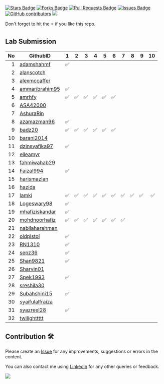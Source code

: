 <a href="https://github.com/drshahizan/learn-php/stargazers"><img src="https://img.shields.io/github/stars/drshahizan/learn-php" alt="Stars Badge"/></a>
<a href="https://github.com/drshahizan/learn-php/network/members"><img src="https://img.shields.io/github/forks/drshahizan/learn-php" alt="Forks Badge"/></a>
<a href="https://github.com/drshahizan/learn-php/pulls"><img src="https://img.shields.io/github/issues-pr/drshahizan/learn-php" alt="Pull Requests Badge"/></a>
<a href="https://github.com/drshahizan/learn-php/issues"><img src="https://img.shields.io/github/issues/drshahizan/learn-php" alt="Issues Badge"/></a>
<a href="https://github.com/drshahizan/learn-php/graphs/contributors"><img alt="GitHub contributors" src="https://img.shields.io/github/contributors/drshahizan/learn-php?color=2b9348"></a>
![](https://visitor-badge.glitch.me/badge?page_id=drshahizan/learn-php)

Don't forget to hit the :star: if you like this repo.

## Lab Submission

| No | GithubID | 1 | 2 | 3 | 4 | 5 | 6 | 7 | 8 | 9 | 10 |
| -----: | ----- | :------: | :------: | ------:|------:|------:| ------:|------:|------:|------:| ------:|
| 1 | [adamshahmf](https://github.com/adamshahmf) | :white_check_mark: |
| 2 | [alanscotch](https://github.com/alanscotch) |
| 3 | [alexmccaffer](https://github.com/alexmccaffer) |
| 4 | [ammaribrahim95](https://github.com/ammaribrahim95) | :white_check_mark: |
| 5 | [amrhfy](https://github.com/amrhfy) | :white_check_mark: | :white_check_mark: | :white_check_mark: | :white_check_mark: | :white_check_mark: | :white_check_mark: |
| 6 | [ASA42000](https://github.com/ASA42000)  |
| 7 | [AshuraRin](https://github.com/AshuraRin)  |
| 8 | [azamazman96](https://github.com/azamazman96)  | :white_check_mark: |
| 9 | [badz20](https://github.com/badz20)  | :white_check_mark: | :white_check_mark: | :white_check_mark: | :white_check_mark: | :white_check_mark: | :white_check_mark: |
| 10 | [barani2014](https://github.com/barani2014)  |
| 11 | [dzinsyafika97](https://github.com/dzinsyafika97)  | :white_check_mark: |
| 12 | [elleamyr](https://github.com/elleamyr)  |
| 13 | [fahmiwahab29](https://github.com/fahmiwahab29)  |
| 14 | [Faizal994](https://github.com/Faizal994)  | :white_check_mark: |
| 15 | [harismazlan](https://github.com/harismazlan)  |
| 16 | [hazida](https://github.com/hazida) | 
| 17 | [lamki](https://github.com/lamki)  | :white_check_mark: | :white_check_mark: | :white_check_mark: | :white_check_mark: | :white_check_mark: | :white_check_mark: |:white_check_mark: | :white_check_mark: | :white_check_mark: | :white_check_mark: |
| 18 | [Logeswary98](https://github.com/Logeswary98)  | :white_check_mark: |
| 19 | [mhafiziskandar](https://github.com/mhafiziskandar)  | :white_check_mark: |
| 20 | [mohdnoorhafiz](https://github.com/mohdnoorhafiz)  | :white_check_mark: | :white_check_mark: | :white_check_mark: | :white_check_mark: | :white_check_mark: | :white_check_mark: | :white_check_mark: |
| 21 | [nabilaharahman](https://github.com/nabilaharahman)  |
| 22 | [oldpistol](https://github.com/oldpistol)  | :white_check_mark: |
| 23 | [RN1310](https://github.com/RN1310)  | :white_check_mark: |
| 24 | [sepz36](https://github.com/sepz36)  | :white_check_mark: |
| 25 | [Shan9821](https://github.com/Shan9821)  | :white_check_mark: |
| 26 | [Sharvin01](https://github.com/Sharvin01)  |
| 27 | [Spek1993](https://github.com/Spek1993)  | :white_check_mark: |
| 28 | [sreshila30](https://github.com/sreshila30)  |
| 29 | [Subahshini15](https://github.com/Subahshini15)  | :white_check_mark: |
| 30 | [syaifulalfraiza](https://github.com/syaifulalfraiza)  |
| 31 | [syazreel28](https://github.com/syazreel28)  | :white_check_mark: |
| 32 | [twilighttttt](https://github.com/twilighttttt)  |


## Contribution 🛠️
Please create an [Issue](https://github.com/drshahizan/learn-php/issues) for any improvements, suggestions or errors in the content.

You can also contact me using [Linkedin](https://www.linkedin.com/in/drshahizan/) for any other queries or feedback.

![](https://komarev.com/ghpvc/?username=drshahizan&label=Views&color=0e75b6&style=flat)
